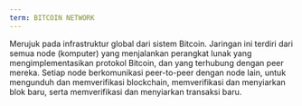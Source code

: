 ```yaml
---
term: BITCOIN NETWORK
---
```


Merujuk pada infrastruktur global dari sistem Bitcoin. Jaringan ini terdiri dari semua node (komputer) yang menjalankan perangkat lunak yang mengimplementasikan protokol Bitcoin, dan yang terhubung dengan peer mereka. Setiap node berkomunikasi peer-to-peer dengan node lain, untuk mengunduh dan memverifikasi blockchain, memverifikasi dan menyiarkan blok baru, serta memverifikasi dan menyiarkan transaksi baru.